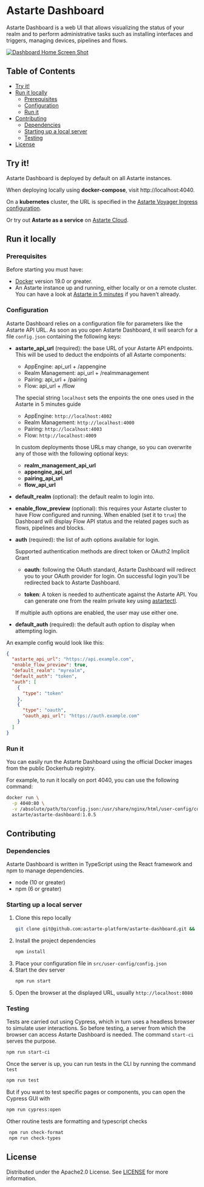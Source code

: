 # Astarte Dashboard

Astarte Dashboard is a web UI that allows visualizing the status of your realm
and to perform administrative tasks such as installing interfaces and triggers,
managing devices, pipelines and flows.

[![Dashboard Home Screen Shot][dashboard-home-screenshot]](https://github.com/davidebriani/astarte/blob/docs/add-astarte-dashboard-documentation/doc/images/astarte-dashboard-realm-overview.png)

## Table of Contents

- [Try it!](#try-it)
- [Run it locally](#run-it-locally)
  - [Prerequisites](#prerequisites)
  - [Configuration](#configuration)
  - [Run it](#run-it)
- [Contributing](#contributing)
  - [Dependencies](#dependencies)
  - [Starting up a local server](#starting-up-a-local-server)
  - [Testing](#testing)
- [License](#license)


## Try it!

Astarte Dashboard is deployed by default on all Astarte instances.

When deploying locally using __docker-compose__, visit http://localhost:4040.

On a __kubernetes__ cluster, the URL is specified in the [Astarte Voyager Ingress configuration](https://docs.astarte-platform.org/snapshot/065-setup_ingress.html#creating-an-astartevoyageringress).

Or try out __Astarte as a service__ on [Astarte Cloud](https://console.astarte.cloud/).

## Run it locally

### Prerequisites

Before starting you must have:

- [Docker](https://docs.docker.com/get-docker/) version 19.0 or greater.
- An Astarte instance up and running, either locally or on a remote cluster.
  You can have a look at [Astarte in 5 minutes](https://docs.astarte-platform.org/1.0/010-astarte_in_5_minutes.html#content)
  if you haven't already.

### Configuration

Astarte Dashboard relies on a configuration file for parameters like the Astarte API URL.
As soon as you open Astarte Dashboard, it will search for a file `config.json`
containing the following keys:

* __astarte_api_url__ (required):
  the base URL of your Astarte API endpoints.
  This will be used to deduct the endpoints of all Astarte components:

  + AppEngine: api_url + /appengine
  + Realm Management: api_url + /realmmanagement
  + Pairing: api_url + /pairing
  + Flow: api_url + /flow

  The special string `localhost` sets the enpoints the one ones used in the Astarte in 5 minutes guide

  + AppEngine: `http://localhost:4002`
  + Realm Management: `http://localhost:4000`
  + Pairing: `http://localhost:4003`
  + Flow: `http://localhost:4009`

  In custom deployments those URLs may change, so you can overwrite any of those
  with the following optional keys:
  + __realm_management_api_url__
  + __appengine_api_url__
  + __pairing_api_url__
  + __flow_api_url__

* __default_realm__ (optional):
  the default realm to login into.

* __enable_flow_preview__ (optional):
  this requires your Astarte cluster to have Flow configured and running.
  When enabled (set it to `true`) the Dashboard will display Flow API status
  and the related pages such as flows, pipelines and blocks.

* __auth__ (required):
  the list of auth options available for login.

  Supported authentication methods are direct token or OAuth2 Implicit Grant

  + __oauth__:
    following the OAuth standard, Astarte Dashboard will redirect you to your OAuth provider
    for login. On successful login you'll be redirected back to Astarte Dashboard.

  + __token__:
    A token is needed to authenticate against the Astarte API.
    You can generate one from the realm private key using [astartectl](https://github.com/astarte-platform/astartectl).

  If multiple auth options are enabled, the user may use either one.

* __default_auth__ (required):
  the default auth option to display when attempting login.


An example config would look like this:
```json
{
  "astarte_api_url": "https://api.example.com",
  "enable_flow_preview": true,
  "default_realm": "myrealm",
  "default_auth": "token",
  "auth": [
    {
      "type": "token"
    },
    {
      "type": "oauth",
      "oauth_api_url": "https://auth.example.com"
    }
  ]
}
```

### Run it

You can easily run the Astarte Dashboard using the official Docker images from the public
Dockerhub registry.

For example, to run it locally on port 4040, you can use the following command:

```sh
docker run \
  -p 4040:80 \
  -v /absolute/path/to/config.json:/usr/share/nginx/html/user-config/config.json \
  astarte/astarte-dashboard:1.0.5
```


## Contributing

### Dependencies

Astarte Dashboard is written in TypeScript using the React framework and npm to manage dependencies.

* node (10 or greater)
* npm (6 or greater)

### Starting up a local server

1. Clone this repo locally
   ```sh
   git clone git@github.com:astarte-platform/astarte-dashboard.git && cd astarte-dashboard
   ```
2. Install the project dependencies
   ```sh
   npm install
   ```
3. Place your configuration file in `src/user-config/config.json`
4. Start the dev server
   ```sh
   npm run start
   ```
5. Open the browser at the displayed URL, usually `http://localhost:8080`


### Testing

Tests are carried out using Cypress, which in turn uses a headless browser to simulate user interactions.
So before testing, a server from which the browser can access Astarte Dashboard is needed.
The command `start-ci` serves the purpose.
```sh
npm run start-ci
```

Once the server is up, you can run tests in the CLI by running the command `test`
```sh
npm run test
```

But if you want to test specific pages or components, you can open the Cypress GUI with
```sh
npm run cypress:open
```

Other routine tests are formatting and typescript checks
```sh
 npm run check-format
 npm run check-types
```

## License

Distributed under the Apache2.0 License. See [LICENSE](LICENSE) for more information.


<!-- https://www.markdownguide.org/basic-syntax/#reference-style-links -->
[dashboard-home-screenshot]: https://github.com/astarte-platform/astarte/blob/v1.0.5/doc/images/astarte-dashboard-realm-overview.png

